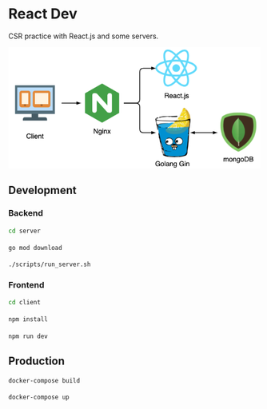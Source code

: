 # React Dev

CSR practice with React.js and some servers.

![service diagram](images/service_diagram.png)

## Development

### Backend

```bash
cd server

go mod download

./scripts/run_server.sh
```

### Frontend

```bash
cd client

npm install

npm run dev
```

## Production

```bash
docker-compose build

docker-compose up
```
